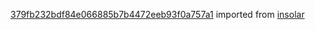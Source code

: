 [379fb232bdf84e066885b7b4472eeb93f0a757a1](https://github.com/insolar/insolar/commit/379fb232bdf84e066885b7b4472eeb93f0a757a1) imported from [insolar](https://github.com/insolar/insolar)
